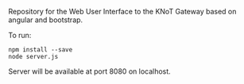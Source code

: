 Repository for the Web User Interface to the KNoT Gateway based on angular and bootstrap.

To run:
 
```
npm install --save
node server.js
```

Server will be available at port 8080 on localhost.